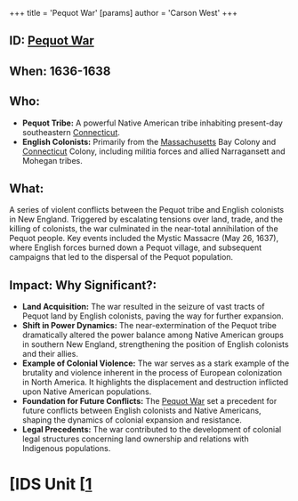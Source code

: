 +++
 title = 'Pequot War'
[params]
	author = 'Carson West'
+++
## ID: [Pequot War](./../pequot-war/) 
## When: 1636-1638

## Who:
* **Pequot Tribe:**  A powerful Native American tribe inhabiting present-day southeastern [Connecticut](./../connecticut/).
* **English Colonists:** Primarily from the [Massachusetts](./../massachusetts/) Bay Colony and [Connecticut](./../connecticut/) Colony, including militia forces and allied Narragansett and Mohegan tribes.

## What:
A series of violent conflicts between the Pequot tribe and English colonists in New England.  Triggered by escalating tensions over land, trade, and the killing of colonists, the war culminated in the near-total annihilation of the Pequot people. Key events included the Mystic Massacre (May 26, 1637), where English forces burned down a Pequot village, and subsequent campaigns that led to the dispersal of the Pequot population.

## Impact: Why Significant?:
* **Land Acquisition:** The war resulted in the seizure of vast tracts of Pequot land by English colonists, paving the way for further expansion.
* **Shift in Power Dynamics:** The near-extermination of the Pequot tribe dramatically altered the power balance among Native American groups in southern New England, strengthening the position of English colonists and their allies.
* **Example of Colonial Violence:** The war serves as a stark example of the brutality and violence inherent in the process of European colonization in North America.  It highlights the displacement and destruction inflicted upon Native American populations.
* **Foundation for Future Conflicts:** The [Pequot War](./../pequot-war/) set a precedent for future conflicts between English colonists and Native Americans, shaping the dynamics of colonial expansion and resistance.
* **Legal Precedents:** The war contributed to the development of colonial legal structures concerning land ownership and relations with Indigenous populations.


# [IDS Unit [[1](./../ids-unit-[[1/)
